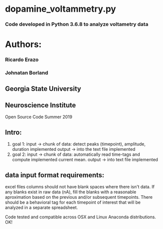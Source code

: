 # dopamine_voltammetry.py
### Code developed in Python 3.6.8 to analyze voltametry data 
# Authors:
### Ricardo Erazo
### Johnatan Borland
## Georgia State University
## Neuroscience Institute
Open Source Code
Summer 2019
## Intro:
1. goal 1:  	input -> chunk of data: detect peaks (timepoint), amplitude, duration 		implemented
	       			output -> into the text file 												                      implemented
2. goal 2:		input -> chunk of data: automatically read time-tags and compute 		      implemented
	   					current mean.
	      			output -> into text file 												                          implemented
## data input format requirements:
excel files columns should not have blank spaces where there isn't data. If any blanks exist in raw data (nA), fill the blanks with a reasonable aproximation based on the previous and/or subsequent timepoints. There should be a behavioral tag for each timepoint of interest that will be analyzed in a separate spreadsheet.

Code tested and compatible across OSX and Linux Anaconda distributions. OK!
